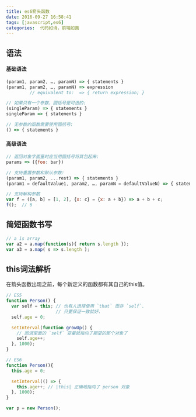 ```yaml
---
title: es6箭头函数
date: 2016-09-27 16:58:41
tags: [javascript,es6]
categories:  代码如诗，前端如画
---
```

## 语法

#### 基础语法
```javascript
(param1, param2, …, paramN) => { statements }
(param1, param2, …, paramN) => expression
         // equivalent to:  => { return expression; }

// 如果只有一个参数，圆括号是可选的:
(singleParam) => { statements }
singleParam => { statements }

// 无参数的函数需要使用圆括号:
() => { statements }
```

<!-- more -->

#### 高级语法
```javascript
// 返回对象字面量时应当用圆括号将其包起来:
params => ({foo: bar})

// 支持重置参数和默认参数:
(param1, param2, ...rest) => { statements }
(param1 = defaultValue1, param2, …, paramN = defaultValueN) => { statements }

// 支持解构参数
var f = ([a, b] = [1, 2], {x: c} = {x: a + b}) => a + b + c;
f();  // 6
```
## 简短函数书写
```javascript
// a is array
var a2 = a.map(function(s){ return s.length });
var a3 = a.map( s => s.length );
```
## this词法解析
在箭头函数出现之前，每个新定义的函数都有其自己的this值。

```javascript
// ES5
function Person() {
  var self = this; // 也有人选择使用 `that` 而非 `self`. 
                   // 只要保证一致就好.
  self.age = 0;

  setInterval(function growUp() {
    // 回调里面的 `self` 变量就指向了期望的那个对象了
    self.age++;
  }, 1000);
}
```

```javascript
// ES6
function Person(){
  this.age = 0;

  setInterval(() => {
    this.age++; // |this| 正确地指向了 person 对象
  }, 1000);
}

var p = new Person();
```